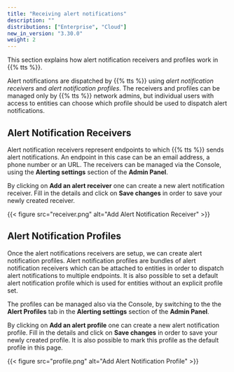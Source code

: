 ```yaml
---
title: "Receiving alert notifications"
description: ""
distributions: ["Enterprise", "Cloud"]
new_in_version: "3.30.0"
weight: 2
---
```


This section explains how alert notification receivers and profiles work in {{% tts %}}.

<!--more-->

Alert notifications are dispatched by {{% tts %}} using _alert notification receivers_ and _alert notification profiles_. The receivers and profiles can be managed only by {{% tts %}} network admins, but individual users with access to entities can choose which profile should be used to dispatch alert notifications.

## Alert Notification Receivers

Alert notification receivers represent endpoints to which {{% tts %}} sends alert notifications. An endpoint in this case can be an email address, a phone number or an URL. The receivers can be managed via the Console, using the **Alerting settings** section of the **Admin Panel**.

By clicking on **Add an alert receiver** one can create a new alert notification receiver. Fill in the details and click on **Save changes** in order to save your newly created receiver.

{{< figure src="receiver.png" alt="Add Alert Notification Receiver" >}}

## Alert Notification Profiles

Once the alert notifications receivers are setup, we can create alert notification profiles. Alert notification profiles are bundles of alert notification receivers which can be attached to entities in order to dispatch alert notifications to multiple endpoints. It is also possible to set a default alert notification profile which is used for entities without an explicit profile set.

The profiles can be managed also via the Console, by switching to the the **Alert Profiles** tab in the **Alerting settings** section of the **Admin Panel**.

By clicking on **Add an alert profile** one can create a new alert notification profile. Fill in the details and click on **Save changes** in order to save your newly created profile. It is also possible to mark this profile as the default profile in this page.

{{< figure src="profile.png" alt="Add Alert Notification Profile" >}}
